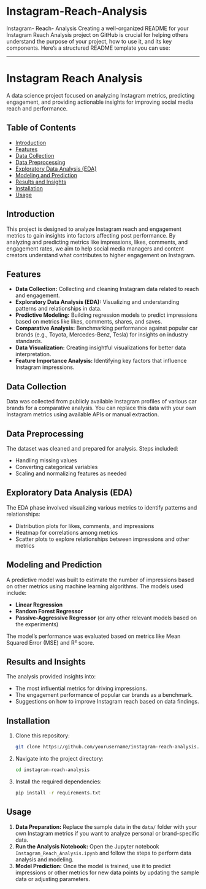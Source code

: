 # Instagram-Reach-Analysis
Instagram- Reach- Analysis
Creating a well-organized README for your Instagram Reach Analysis project on GitHub is crucial for helping others understand the purpose of your project, how to use it, and its key components. Here’s a structured README template you can use:

---

# Instagram Reach Analysis

A data science project focused on analyzing Instagram metrics, predicting engagement, and providing actionable insights for improving social media reach and performance.

## Table of Contents

- [Introduction](#introduction)
- [Features](#features)
- [Data Collection](#data-collection)
- [Data Preprocessing](#data-preprocessing)
- [Exploratory Data Analysis (EDA)](#exploratory-data-analysis-eda)
- [Modeling and Prediction](#modeling-and-prediction)
- [Results and Insights](#results-and-insights)
- [Installation](#installation)
- [Usage](#usage)


## Introduction

This project is designed to analyze Instagram reach and engagement metrics to gain insights into factors affecting post performance. By analyzing and predicting metrics like impressions, likes, comments, and engagement rates, we aim to help social media managers and content creators understand what contributes to higher engagement on Instagram.

## Features

- **Data Collection:** Collecting and cleaning Instagram data related to reach and engagement.
- **Exploratory Data Analysis (EDA):** Visualizing and understanding patterns and relationships in data.
- **Predictive Modeling:** Building regression models to predict impressions based on metrics like likes, comments, shares, and saves.
- **Comparative Analysis:** Benchmarking performance against popular car brands (e.g., Toyota, Mercedes-Benz, Tesla) for insights on industry standards.
- **Data Visualization:** Creating insightful visualizations for better data interpretation.
- **Feature Importance Analysis:** Identifying key factors that influence Instagram impressions.

## Data Collection

Data was collected from publicly available Instagram profiles of various car brands for a comparative analysis. You can replace this data with your own Instagram metrics using available APIs or manual extraction.

## Data Preprocessing

The dataset was cleaned and prepared for analysis. Steps included:
- Handling missing values
- Converting categorical variables
- Scaling and normalizing features as needed

## Exploratory Data Analysis (EDA)

The EDA phase involved visualizing various metrics to identify patterns and relationships:
- Distribution plots for likes, comments, and impressions
- Heatmap for correlations among metrics
- Scatter plots to explore relationships between impressions and other metrics

## Modeling and Prediction

A predictive model was built to estimate the number of impressions based on other metrics using machine learning algorithms. The models used include:
- **Linear Regression**
- **Random Forest Regressor**
- **Passive-Aggressive Regressor** (or any other relevant models based on the experiments)

The model’s performance was evaluated based on metrics like Mean Squared Error (MSE) and R² score.

## Results and Insights

The analysis provided insights into:
- The most influential metrics for driving impressions.
- The engagement performance of popular car brands as a benchmark.
- Suggestions on how to improve Instagram reach based on data findings.

## Installation

1. Clone this repository:
    ```bash
    git clone https://github.com/yourusername/instagram-reach-analysis.git
    ```
2. Navigate into the project directory:
    ```bash
    cd instagram-reach-analysis
    ```
3. Install the required dependencies:
    ```bash
    pip install -r requirements.txt
    ```

## Usage

1. **Data Preparation:** Replace the sample data in the `data/` folder with your own Instagram metrics if you want to analyze personal or brand-specific data.
2. **Run the Analysis Notebook:** Open the Jupyter notebook `Instagram_Reach_Analysis.ipynb` and follow the steps to perform data analysis and modeling.
3. **Model Prediction:** Once the model is trained, use it to predict impressions or other metrics for new data points by updating the sample data or adjusting parameters.
